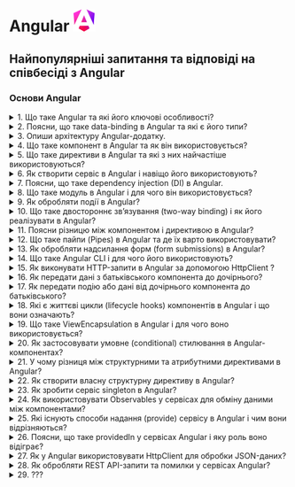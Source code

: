 <h1>
  Angular <img src="./assets/angular.svg" width="40" height="40" />
</h1>

<h2>Найпопулярніші запитання та відповіді на співбесіді з Angular</h2>

### Основи Angular

<details>
<summary>1. Що таке Angular та які його ключові особливості?</summary>

#### Angular

- **Angular** — це сучасний фронтенд-фреймворк від Google для побудови SPA та
  масштабованих веб-додатків.

#### Ключові особливості Angular 20:

- **Standalone Components** — більше немає потреби у NgModules.

- **Signals** — новий реактивний підхід до роботи зі станом.

- **Control flow (@if, @for, @switch)** — нативний синтаксис замість *ngIf та
  *ngFor.

- **DI (Dependency Injection)** — гнучка система залежностей із підтримкою
  tree-shaking.

- **Router API** — сучасна маршрутизація без модулів, з lazy loading.

- **TypeScript + строгі типи** — безпечна розробка на TS.

- **Оптимізований рендер** — швидкий change detection, підготовка до zoneless
  архітектури.

Коротко: Angular — це full-fledged фреймворк із вбудованим DI, реактивністю
через signals та сучасними standalone підходами, що дозволяють писати
масштабовані додатки без зайвої складності

</details>

<details>
<summary>2. Поясни, що таке data-binding в Angular та які є його типи?</summary>

#### Angular

- Data-binding — це механізм синхронізації даних між компонентом і шаблоном.

#### Типи data-binding в Angular:

1. **Interpolation** — одностороннє відображення даних у HTML:

```html
<p>{{ userName }}</p>
```

2. **Property binding** — передача значень у властивості
   DOM-елементів/компонентів:

```html
<img [src]="avatarUrl" />
```

3. **Event binding** — реакція на події DOM:

```html
<button (click)="onSave()">Save</button>
```

4. **Two-way binding** — синхронізація стану між шаблоном і компонентом
   ([(...)]):

```html
<input [(ngModel)]="email" />
```

Коротко: в Angular доступні 4 основні типи зв’язування даних — interpolation,
property binding, event binding, two-way binding.

</details>

<details>
<summary>3. Опиши архітектуру Angular-додатку.</summary>

#### Angular

- Архітектура Angular базується на компонентному підході з чітким розділенням
  відповідальностей.

#### Основні елементи:

- **Компоненти (Standalone)** — будівельні блоки UI, кожен має шаблон, стилі,
  логіку.

- **Сервіси** — бізнес-логіка, робота з API, збереження стану; надаються через
  DI.

- **Signals** — сучасний спосіб керування станом і реактивністю.

- **Control flow (@if, @for, @switch)** — керування відображенням у шаблонах.

- **Router** — маршрутизація між екранами без NgModules, з підтримкою lazy
  loading.

- **Dependency Injection** — інжекція залежностей з різними scope (root,
  component, environment).

</details>

<details>
<summary>4. Що таке компонент в Angular та як він використовується?</summary>

#### Angular

- Компонент — це основний будівельний блок Angular-додатку, що відповідає за
  частину UI та пов’язану з нею логіку.

#### Складається з:

- класу (логіка, стан),

- шаблону HTML,

- стилів,

- метаданих (selector, imports тощо).

#### Використання:

```TypeScript
import { Component, signal } from '@angular/core';

@Component({
  selector: 'app-user-card',
  standalone: true,
  template: `
    <h3>{{ name() }}</h3>
    <button (click)="changeName()">Change</button>
  `
})
export class UserCardComponent {
  name = signal('Viktor');
  changeName() {
    this.name.set('Updated Name');
  }
}
```

У шаблоні іншого компонента можна підключити:

```html
<app-user-card></app-user-card>
```

Коротко: Компонент = ізольований блок UI + логіка. В Angular він створюється як
standalone, без NgModules.

</details>

<details>
<summary>5. Що таке директиви в Angular та які з них найчастіше використовуються?</summary>

#### Angular

- Директива — це інструкція для DOM-елемента або компонента, яка змінює його
  поведінку чи вигляд.

#### Типи директив:

- **Structural** (змінюють DOM):

  -`@if` (новий синтаксис замість `*ngIf`)

  - `@for` (новий синтаксис замість `*ngFor`)

  - `@switch` (альтернатива `*ngSwitch`)

- **Attribute** (змінюють властивості/стилі елемента):

  - `ngClass`

  - `ngStyle`

  - `ngModel`

- **Custom directives** — можна створювати свої для повторного використання
  логіки.

✅ Коротко: директиви в Angular = спосіб керувати DOM. Найчастіше — `@if`,
`@for`, `ngClass`, `ngStyle`, `ngModel`.

</details>

<details>
<summary>6. Як створити сервіс в Angular і навіщо його використовують?</summary>

#### Angular

- Сервіс — це клас із бізнес-логікою або функціоналом, який не пов’язаний
  напряму з UI.

Використовується для:

- повторного використання коду,

- роботи з API,

- керування станом,

- інкапсуляції логіки поза компонентом.

#### Приклад:

```TypeScript
import { Injectable, signal } from '@angular/core';

@Injectable({ providedIn: 'root' })
export class UserService {
  userName = signal('Guest');

  setUser(name: string) {
    this.userName.set(name);
  }
}
```

#### Використання у компоненті:

```TypeScript
import { Component, inject } from '@angular/core';
import { UserService } from './user.service';

@Component({
  selector: 'app-header',
  standalone: true,
  template: `<h2>Welcome, {{ userService.userName() }}</h2>`
})
export class HeaderComponent {
  userService = inject(UserService);
}
```

Коротко: сервіс створюють через `@Injectable`, а використовують для
бізнес-логіки та спільного стану між компонентами.

</details>

<details>
<summary>7. Поясни, що таке dependency injection (DI) в Angular.</summary>

#### Angular

- Dependency Injection (DI) — це механізм Angular, який автоматично створює та
  надає об’єкти (сервіси, токени) компонентам чи іншим сервісам замість ручного
  створення через new.

#### Навіщо:

- спрощує тестування (можна підмінити залежності mock-ами),

- забезпечує повторне використання сервісів,

- керує життєвим циклом об’єктів (singleton, scoped).

#### Приклад:

```TypeScript
import { Injectable } from '@angular/core';

@Injectable({ providedIn: 'root' })
export class ApiService {
  getData() {
    return ['item1', 'item2'];
  }
}
```

Використання у компоненті:

```TypeScript
import { Component, inject } from '@angular/core';
import { ApiService } from './api.service';

@Component({
  selector: 'app-list',
  standalone: true,
  template: `<li *ngFor="let item of data">{{ item }}</li>`
})
export class ListComponent {
  api = inject(ApiService);
  data = this.api.getData();
}
```

Коротко: DI в Angular = автоматичне надання залежностей (наприклад, сервісів)
компонентам без `new`.

</details>

<details>
<summary>8. Що таке модуль в Angular і для чого він використовується?</summary>

#### Angular

- У попередніх версіях Angular (до 15) модулі (NgModule) були обов’язковими для
  структурування застосунку. В Angular 20 модулі більше не потрібні, оскільки
  з’явилися standalone components.

#### Проте модулі ще існують і можуть застосовуватись для:

- сумісності зі старим кодом,

- групування функціоналу (напр. Angular Material ще має модулі),

- поступової міграції на standalone API.

#### Приклад старого підходу:

```TypeScript
@NgModule({
  declarations: [AppComponent],
  imports: [BrowserModule],
  bootstrap: [AppComponent]
})
export class AppModule {}
```

#### Актуальний підхід (Angular 20, без модуля):

```TypeScript
bootstrapApplication(AppComponent, {
  providers: []
});
```

Коротко: модулі в Angular зараз — це легасі-інструмент, який замінено на
standalone компоненти. Їхня головна роль сьогодні — лише для підтримки старого
коду чи бібліотек.

</details>

<details>
<summary>9. Як обробляти події в Angular?</summary>

#### Angular

- В Angular події обробляються через event binding, тобто підписку на подію DOM
  або кастомної події компонента.

#### Синтаксис:

```html
<button (click)="onClick()">Click me</button>
```

#### У компоненті:

```ts
import { Component } from '@angular/core';

@Component({
  selector: 'app-button',
  standalone: true,
  template: `<button (click)="onClick()">Click me</button>`,
})
export class ButtonComponent {
  onClick() {
    console.log('Button clicked!');
  }
}
```

#### Кастомна подія (для дочірнього компонента):

```TypeScript
import { Component, EventEmitter, Output } from '@angular/core';

@Component({
  selector: 'app-child',
  standalone: true,
  template: `<button (click)="notifyParent()">Notify</button>`
})
export class ChildComponent {
  @Output() notify = new EventEmitter<string>();
  notifyParent() {
    this.notify.emit('Hello from child');
  }
}
```

#### У батьківському компоненті:

```html
<app-child (notify)="onNotify($event)"></app-child>
```

Коротко: в Angular події обробляються через `(eventName)="handler()"` для DOM та
через `@Output` + `EventEmitter` для кастомних подій.

</details>

<details>
<summary>10. Що таке двостороннє зв’язування (two-way binding) і як його реалізувати в Angular?</summary>

#### Angular

- Двостороннє зв’язування — це синхронізація стану між компонентом і шаблоном,
  коли зміни в UI автоматично оновлюють дані компонента і навпаки.

#### Класичний підхід (з ngModel):

```html
<input [(ngModel)]="name" />
<p>Hello, {{ name }}</p>
```

```TypeScript
import { Component } from '@angular/core';

@Component({
  selector: 'app-input',
  standalone: true,
  template: `<input [(ngModel)]="name" />`
})
export class InputComponent {
  name = 'Viktor';
}
```

#### Сучасний Angular 20 з signals:

```TypeScript
import { Component, signal } from '@angular/core';

@Component({
  selector: 'app-input',
  standalone: true,
  template: `<input [value]="name()" (input)="name.set($any($event.target).value)" />`
})
export class InputComponent {
  name = signal('Viktor');
}
```

Коротко: two-way binding = синхронізація стану між UI та компонентом. В Angular
20 можна робити через [(ngModel)] або signals для сучасної реактивності.

</details>

<details>
<summary>11. Поясни різницю між компонентом і директивою в Angular?</summary>

#### Angular

- Компонент

  - це спеціальний тип директиви, який має шаблон (HTML) + стилі + логіку;

  - використовується для створення UI-елементів;

  - приклад: `@Component({ selector: 'app-user', template: '<p>User</p>' })`.

- Директива

  - не має власного шаблону;

  - змінює поведінку або вигляд існуючих елементів/компонентів;

  - може бути structural (`@if`, `@for`) або attribute (`ngClass`, `ngStyle`).

#### Приклад кастомної директиви (attribute):

```TypeScript
import { Directive, ElementRef, Renderer2 } from '@angular/core';

@Directive({
  selector: '[highlight]',
  standalone: true
})
export class HighlightDirective {
  constructor(el: ElementRef, r: Renderer2) {
    r.setStyle(el.nativeElement, 'background', 'yellow');
  }
}
```

Використання у шаблоні:

```html
<p highlight>Text with highlight</p>
```

Коротко: компонент = директива + шаблон, а директива = поведінка без власного
UI.

</details>

<details>
<summary>12. Що таке пайпи (Pipes) в Angular та де їх варто використовувати?</summary>

#### Angular

- Pipe — це клас, який трансформує дані без зміни їхнього оригінального стану.
  Використовується у шаблонах для форматування значень.

#### Приклади вбудованих пайпів:

- `date` → форматування дат

- `currency` → вивід валют

- `uppercase` / `lowercase` → зміна регістру

- `async` → робота з Promise / Observable

#### Приклад використання:

```html
<p>{{ today | date:'dd/MM/yyyy' }}</p>
<p>{{ price | currency:'USD' }}</p>
```

#### Кастомний pipe:

```TypeScript
import { Pipe, PipeTransform } from '@angular/core';

@Pipe({
  name: 'exclaim',
  standalone: true
})
export class ExclaimPipe implements PipeTransform {
  transform(value: string): string {
    return value + '!';
  }
}
```

У шаблоні:

```html
<p>{{ 'Hello' | exclaim }}</p>
<!-- Hello! -->
```

Коротко: Pipes потрібні для форматування та трансформації даних у шаблоні, щоб
не захаращувати логіку компонента.

</details>

<details>
<summary>13. Як обробляти надсилання форм (form submissions) в Angular?</summary>

#### Angular

- В Angular є два основні підходи:

1. **Template-driven forms** (простий варіант, з `ngModel`):

```html
<form #form="ngForm" (ngSubmit)="onSubmit(form.value)">
  <input name="email" [(ngModel)]="email" required />
  <button type="submit">Send</button>
</form>
```

```TypeScript
onSubmit(value: any) {
  console.log('Form submitted:', value);
}
```

2. **Reactive forms** (рекомендований для складних кейсів):

```TypeScript
import { Component } from '@angular/core';
import { FormControl, FormGroup, ReactiveFormsModule } from '@angular/forms';

@Component({
  selector: 'app-login',
  standalone: true,
  imports: [ReactiveFormsModule],
  template: `
    <form [formGroup]="form" (ngSubmit)="onSubmit()">
      <input formControlName="email" />
      <button type="submit">Login</button>
    </form>
  `
})
export class LoginComponent {
  form = new FormGroup({
    email: new FormControl('')
  });

  onSubmit() {
    console.log(this.form.value);
  }
}
```

Коротко: форми в Angular обробляються через (`ngSubmit`) і бувають
template-driven та reactive. Для простих форм можна брати `ngModel`, для великих
і складних — reactive forms.

</details>

<details>
<summary>14. Що таке Angular CLI і для чого його використовують?</summary>

#### Angular

- **Angular CLI** — це офіційний інструмент командного рядка для створення та
  керування Angular-проєктами.

#### Основні можливості:

- `ng new` → створення нового застосунку

- `ng serve` → локальний дев-сервер з hot reload

- `ng generate (ng g)` → генерація компонентів, сервісів, пайпів, директив

- `ng build` → продакшн-білд з оптимізацією

- `ng test, ng e2e` → запуск тестів

- `ng add` → інтеграція бібліотек (напр. Angular Material)

- `ng update` → оновлення Angular до нової версії

Коротко: Angular CLI = швидкий старт, генерація коду, білд і управління життєвим
циклом проєкту.

</details>

<details>
<summary>15. Як виконувати HTTP-запити в Angular за допомогою HttpClient ?</summary>

#### Angular

- В Angular для роботи з HTTP використовується HttpClient, який надає методи
  get, post, put, delete тощо.

#### Кроки:

1. Імпортувати HttpClientModule у bootstrapApplication.

2. Інжектити HttpClient у сервіс чи компонент.

3. Виконати запит і підписатися (або використовувати async pipe).

#### Приклад сервісу:

```TypeScript
import { Injectable } from '@angular/core';
import { HttpClient } from '@angular/common/http';

@Injectable({ providedIn: 'root' })
export class ApiService {
  constructor(private http: HttpClient) {}

  getUsers() {
    return this.http.get('https://jsonplaceholder.typicode.com/users');
  }
}
```

#### Використання у компоненті:

```TypeScript
import { Component, inject } from '@angular/core';
import { AsyncPipe, NgFor } from '@angular/common';
import { ApiService } from './api.service';

@Component({
  selector: 'app-users',
  standalone: true,
  imports: [NgFor, AsyncPipe],
  template: `
    <ul>
      <li *ngFor="let user of users$ | async">{{ user.name }}</li>
    </ul>
  `
})
export class UsersComponent {
  api = inject(ApiService);
  users$ = this.api.getUsers();
}
```

Коротко: в Angular 20 HTTP-запити робляться через HttpClient, а результат часто
обробляється в шаблоні через async pipe.

</details>

<details>
<summary>16. Як передати дані з батьківського компонента до дочірнього?</summary>

#### Angular

- Передача даних відбувається через input-зв’язування (@Input() декоратор).
  Батьківський компонент передає значення дочірньому через атрибут у шаблоні.

#### Приклад:

**child.component.ts**

```TypeScript
import { Component, Input } from '@angular/core';

@Component({
  selector: 'app-child',
  standalone: true,
  template: `<p>Message: {{ message }}</p>`
})
export class ChildComponent {
  @Input() message = '';
}
```

**parent.component.ts**

```TypeScript
import { Component } from '@angular/core';
import { ChildComponent } from './child.component';

@Component({
  selector: 'app-parent',
  standalone: true,
  imports: [ChildComponent],
  template: `<app-child [message]="parentMessage"></app-child>`
})
export class ParentComponent {
  parentMessage = 'Hello from Parent!';
}
```

**Коротко:**

- Дані від батька до дитини передаються через @Input() — це property binding
  [property]="value".

</details>

<details>
<summary>17. Як передати подію або дані від дочірнього компонента до батьківського?</summary>

#### Angular

- Для передачі подій вгору використовується @Output() разом із EventEmitter.
  Дочірній компонент «викидає» подію, а батьківський підписується на неї через
  (eventName) у шаблоні.

**child.component.ts**

```TypeScript
import { Component, EventEmitter, Output } from '@angular/core';

@Component({
  selector: 'app-child',
  standalone: true,
  template: `<button (click)="sendMessage()">Send</button>`
})
export class ChildComponent {
  @Output() message = new EventEmitter<string>();

  sendMessage() {
    this.message.emit('Hello from Child!');
  }
}
```

**parent.component.ts**

```TypeScript
import { Component } from '@angular/core';
import { ChildComponent } from './child.component';

@Component({
  selector: 'app-parent',
  standalone: true,
  imports: [ChildComponent],
  template: `<app-child (message)="onMessage($event)"></app-child>`
})
export class ParentComponent {
  onMessage(data: string) {
    console.log('Received from child:', data);
  }
}
```

- Коротко: передача даних child → parent відбувається через @Output() і (event)
  binding. Дитина емітить подію, батько слухає.

</details>

<details>
<summary>18. Які є життєві цикли (lifecycle hooks) компонентів в Angular і що вони означають?</summary>

#### Angular

- Lifecycle hooks — це методи, які Angular викликає на різних етапах «життя»
  компонента: створення, оновлення, знищення.

#### Основні хуки Angular:

| Хук                         | Коли викликається                                        | Типове використання                                         |
| --------------------------- | -------------------------------------------------------- | ----------------------------------------------------------- |
| **ngOnChanges(changes)**    | Коли змінюються @Input властивості                       | Реакція на зміни вхідних даних від батьківського компонента |
| **ngOnInit()**              | Один раз після ініціалізації компоненту                  | Ініціалізація даних, запитів до API                         |
| **ngDoCheck()**             | На кожній зміні (детекції)                               | Кастомна логіка перевірки змін                              |
| **ngAfterContentInit()**    | Один раз після вставлення контенту (ng-content)          | Робота з проєктованим контентом                             |
| **ngAfterContentChecked()** | Після кожної перевірки контенту                          | Оновлення після змін у проєктованому контенті               |
| **ngAfterViewInit()**       | Один раз після ініціалізації view (дочірніх компонентів) | Доступ до елементів через ViewChild/ViewChildren            |
| **ngAfterViewChecked()**    | Після кожної перевірки view                              | Оновлення DOM після перевірки                               |
| **ngOnDestroy()**           | Перед знищенням компоненту                               | Очищення підписок, таймерів, ресурсів                       |

#### Приклад:

```TypeScript
import { Component, OnInit, OnDestroy } from '@angular/core';

@Component({
  selector: 'app-demo',
  standalone: true,
  template: `<p>Lifecycle demo</p>`
})
export class DemoComponent implements OnInit, OnDestroy {
  ngOnInit() {
    console.log('Component initialized');
  }

  ngOnDestroy() {
    console.log('Component destroyed');
  }
}
```

- Коротко: Lifecycle hooks — це хуки життєвого циклу компонента, які дають змогу
  реагувати на створення, оновлення та знищення елемента.

</details>

<details>
<summary>19. Що таке ViewEncapsulation в Angular і для чого воно використовується?</summary>

#### Angular

- ViewEncapsulation — це механізм інкапсуляції стилів у Angular, який визначає,
  як CSS компоненту впливає на DOM (чи лише на цей компонент, чи на весь
  застосунок).

| Тип інкапсуляції         | Опис                                                                          | Особливість                                     |
| ------------------------ | ----------------------------------------------------------------------------- | ----------------------------------------------- |
| **Emulated** _(default)_ | Angular імітує поведінку Shadow DOM, додаючи унікальні атрибути до елементів. | Стилі діють лише всередині цього компонента.    |
| **ShadowDom**            | Використовує нативний Shadow DOM браузера.                                    | Повна ізоляція стилів, немає витоку назовні.    |
| **None**                 | Без інкапсуляції.                                                             | Стилі поширюються глобально на весь застосунок. |

#### Приклад:

```TypeScript
import { Component, ViewEncapsulation } from '@angular/core';

@Component({
  selector: 'app-example',
  templateUrl: './example.component.html',
  styleUrls: ['./example.component.css'],
  encapsulation: ViewEncapsulation.ShadowDom
})
export class ExampleComponent {}
```

**Коротко:**

- ViewEncapsulation контролює межі застосування CSS — чи стилі “ізольовані”
всередині компонента, чи поширюються глобально. У більшості випадків —
використовується Emulated.
</details>

<details>
<summary>20. Як застосовувати умовне (conditional) стилювання в Angular-компонентах?</summary>

#### Angular

- В Angular умовне стилювання реалізується через директиви прив’язки стилів та
  класів — `ngClass` і `ngStyle`.

| Метод                  | Приклад                                                                 | Опис                                                 |
| ---------------------- | ----------------------------------------------------------------------- | ---------------------------------------------------- |
| **[ngClass]**          | `<div [ngClass]="{ 'active': isActive, 'disabled': !isActive }"></div>` | Додає або забирає CSS-класи залежно від умови.       |
| **[ngStyle]**          | `<div [ngStyle]="{ 'color': isActive ? 'green' : 'red' }"></div>`       | Застосовує стилі напряму через об’єкт.               |
| **Класова прив’язка**  | `<div [class.active]="isActive"></div>`                                 | Додає клас, якщо умова `true`.                       |
| **Стильова прив’язка** | `<div [style.backgroundColor]="isActive ? 'blue' : 'gray'"></div>`      | Змінює конкретний CSS-властивість залежно від умови. |

**Коротко:**

- Використовуй `ngClass` для керування класами та `ngStyle` або `[style.prop]`
  для динамічних inline-стилів. Це дає повний контроль над виглядом елементів
  залежно від стану компонента.

</details>

<details>
<summary>21. У чому різниця між структурними та атрибутними директивами в Angular?</summary>

#### Angular

- Директиви в Angular бувають структурні та атрибутні, і вони впливають на DOM
  по-різному.

| Тип директиви               | Опис                                                           | Приклади                                                                        | Вплив на DOM                                                  |
| --------------------------- | -------------------------------------------------------------- | ------------------------------------------------------------------------------- | ------------------------------------------------------------- |
| **Структурна (Structural)** | Змінює **структуру DOM** — додає, видаляє або змінює елементи. | `*ngIf`, `*ngFor`, `*ngSwitchCase`                                              | Створює або прибирає елементи в дереві DOM.                   |
| **Атрибутна (Attribute)**   | Змінює **вигляд або поведінку** наявного елемента.             | `ngClass`, `ngStyle`, `ngModel`, кастомні директиви (наприклад, `appHighlight`) | Не змінює структуру DOM, лише властивості або стилі елемента. |

**Коротко:**

- Структурні директиви керують тим, що є в DOM, атрибутні директиви — тим, як це
  виглядає або поводиться.

</details>

<details>
<summary>22. Як створити власну структурну директиву в Angular?</summary>

#### Angular

- Структурна директива змінює DOM (додає або видаляє елементи). Щоб створити
  кастомну структурну директиву:

| Крок | Опис                                                                               |
| ---- | ---------------------------------------------------------------------------------- |
| 1    | Створити директиву з декоратором `@Directive` і `standalone: true`.                |
| 2    | Інжектити `TemplateRef` і `ViewContainerRef` для доступу до шаблону та контейнера. |
| 3    | Створити метод або сеттер, який вирішує, коли вставляти або видаляти шаблон.       |
| 4    | Використовувати директиву через `*yourDirective` у шаблоні.                        |

#### Приклад кастомної структурної директиви:

```TypeScript
import { Directive, Input, TemplateRef, ViewContainerRef } from '@angular/core';

@Directive({
  selector: '[appUnless]',
  standalone: true
})
export class UnlessDirective {
  constructor(
    private templateRef: TemplateRef<any>,
    private viewContainer: ViewContainerRef
  ) {}

  @Input() set appUnless(condition: boolean) {
    this.viewContainer.clear();
    if (!condition) {
      this.viewContainer.createEmbeddedView(this.templateRef);
    }
  }
}
```

#### Використання у шаблоні:

```html
<p *appUnless="isLoggedIn">You are not logged in!</p>
```

**Коротко:**

- Кастомна структурна директива керує DOM через `ViewContainerRef` і
  `TemplateRef`. Використовується з `*` синтаксисом у шаблоні.

</details>

<details>
<summary>23. Як зробити сервіс singleton в Angular?</summary>

#### Angular

- У Angular singleton-сервіс — це сервіс, який створюється лише один раз і
  використовується у всьому застосунку. Для цього потрібно вказати, де він
  надається (provided).

| Спосіб                                      | Приклад                                         | Пояснення                                                                                                     |
| ------------------------------------------- | ----------------------------------------------- | ------------------------------------------------------------------------------------------------------------- |
| **1. Через `providedIn: 'root'`**           | `@Injectable({ providedIn: 'root' })`           | Найпоширеніший спосіб. Сервіс реєструється в головному інжекторі, створюється один раз для всього застосунку. |
| **2. Через модуль (deprecated підхід)**     | Додати в `providers` масив модуля (`@NgModule`) | Використовується рідше. Сервіс буде singleton лише в межах цього модуля.                                      |
| **3. Через компонент (локальний інжектор)** | Додати в `providers` масив компонента           | Сервіс не буде singleton — створюється новий екземпляр для кожного компонента.                                |

#### Приклад:

```TypeScript
import { Injectable } from '@angular/core';

@Injectable({
  providedIn: 'root'
})
export class AuthService {
  private token = '';
  setToken(t: string) { this.token = t; }
  getToken() { return this.token; }
}
```

**Коротко:**

- Найкраща практика — `@Injectable({ providedIn: 'root' })`, бо це гарантує
  singleton-поведінку і оптимізує tree-shaking.

</details>

<details>
<summary>24. Як використовувати Observables у сервісах для обміну даними між компонентами?</summary>

#### Angular

- Observables у сервісах дозволяють реактивно ділитися даними між компонентами —
  без прямої передачі через `@Input()` чи `@Output()`.

| Підхід              | Опис                                                                             | Типовий випадок використання                                 |
| ------------------- | -------------------------------------------------------------------------------- | ------------------------------------------------------------ |
| **Subject**         | Дає змогу як передавати (`next()`), так і підписуватись (`subscribe()`) на дані. | Динамічне оновлення стану між компонентами.                  |
| **BehaviorSubject** | Зберігає останнє значення, яке автоматично отримують нові підписники.            | Поточний стан (наприклад, авторизація, вибраний користувач). |
| **ReplaySubject**   | Передає певну кількість останніх значень новим підписникам.                      | Історія подій або кешування даних.                           |

#### Приклад (через BehaviorSubject):

**data.service.ts**

```TypeScript
import { Injectable } from '@angular/core';
import { BehaviorSubject } from 'rxjs';

@Injectable({ providedIn: 'root' })
export class DataService {
  private messageSource = new BehaviorSubject<string>('Hello');
  message$ = this.messageSource.asObservable();

  updateMessage(newMsg: string) {
    this.messageSource.next(newMsg);
  }
}
```

**component-a.ts**

```TypeScript
@Component({...})
export class ComponentA {
  constructor(private dataService: DataService) {}
  sendMessage() {
    this.dataService.updateMessage('Message from A');
  }
}
```

**component-b.ts**

```TypeScript
@Component({...})
export class ComponentB {
  message = '';
  constructor(private dataService: DataService) {
    this.dataService.message$.subscribe(msg => this.message = msg);
  }
}
```

**Коротко:**

- Сервіс з `Subject` або `BehaviorSubject` діє як “shared data channel” — один
  компонент надсилає дані, інші підписуються. Це реактивний і чистий спосіб
  обміну станом між компонентами.

</details>

<details>
<summary>25. Які існують способи надання (provide) сервісу в Angular і чим вони відрізняються?</summary>

#### Angular

- У Angular є кілька способів оголосити, де і як створюється сервіс. Від цього
  залежить область його дії (scope) — чи він буде singleton, чи матиме локальний
  екземпляр.

| Спосіб                                           | Як реалізується                                    | Область дії                                                         | Коментар                                          |
| ------------------------------------------------ | -------------------------------------------------- | ------------------------------------------------------------------- | ------------------------------------------------- |
| **1. `providedIn: 'root'`**                      | У декораторі `@Injectable({ providedIn: 'root' })` | Глобальна (один екземпляр у всьому застосунку)                      | ✅ Найкраща практика. Оптимізується tree-shaking. |
| **2. `providedIn: 'platform'`**                  | Через `@Injectable({ providedIn: 'platform' })`    | Спільний сервіс між кількома Angular застосунками на одній сторінці | Рідко використовується.                           |
| **3. `providedIn: 'any'`**                       | Через `@Injectable({ providedIn: 'any' })`         | Новий екземпляр для кожного lazy-loaded модуля                      | Корисно для ізольованих модулів.                  |
| **4. У `providers` масиві модуля (`@NgModule`)** | Додавання сервісу в `providers`                    | Тільки в межах цього модуля                                         | Використовується в legacy-проєктах.               |
| **5. У `providers` масиві компонента**           | `providers: [MyService]` у декораторі `@Component` | Новий екземпляр для кожного екземпляра компонента                   | Для локального стану або ізольованої логіки.      |

#### Приклад:

```TypeScript
@Injectable({
  providedIn: 'root'
})
export class UserService {}
```

**або**

```TypeScript
@Component({
  selector: 'app-profile',
  providers: [UserService]
})
export class ProfileComponent {}
```

**Коротко:**

- Найчастіше використовується `providedIn: 'root'` — це дає один спільний
  екземпляр (singleton). Інші способи — для lazy-loading, ізоляції або особливих
  випадків.

</details>

<details>
<summary>26. Поясни, що таке providedIn у сервісах Angular і яку роль воно відіграє?</summary>

#### Angular

- `providedIn` — це параметр у декораторі `@Injectable`, який визначає, де
  Angular має зареєструвати сервіс у DI (Dependency Injection) системі. Від
  нього залежить область дії (scope) сервісу та кількість створених екземплярів.

| Значення `providedIn`          | Опис                                                                | Область дії                                | Використання                               |
| ------------------------------ | ------------------------------------------------------------------- | ------------------------------------------ | ------------------------------------------ |
| `'root'`                       | Сервіс реєструється у головному інжекторі застосунку.               | Глобальна (singleton у всьому застосунку). | ✅ Найпоширеніший і рекомендований спосіб. |
| `'platform'`                   | Один інжектор для всієї платформи (кілька Angular app на сторінці). | Спільний між застосунками.                 | Рідкісний випадок використання.            |
| `'any'`                        | Кожен lazy-loaded модуль отримує власний екземпляр.                 | Локальна для модуля або компонента.        | Для незалежних частин застосунку.          |
| Клас або модуль (`SomeModule`) | Сервіс буде створено лише в межах цього модуля.                     | Локальна.                                  | Використовується для модульної ізоляції.   |

#### Приклад:

```TypeScript
@Injectable({
  providedIn: 'root'
})
export class LoggerService {
  log(message: string) {
    console.log(`[LOG]: ${message}`);
  }
}
```

**Коротко:**

- `providedIn` визначає, де саме Angular створює сервіс і чи буде він спільним
  (singleton). У більшості випадків використовують `providedIn: 'root'` — це
  просто, ефективно і підтримує tree-shaking.

</details>

<details>
<summary>27. Як у Angular використовувати HttpClient для обробки JSON-даних?</summary>

#### Angular

- `HttpClient` — це сервіс Angular для виконання HTTP-запитів. Він автоматично
  перетворює JSON-відповіді в об’єкти JavaScript, тому додаткового парсингу не
  потрібно.

| Крок | Опис                                                              |
| ---- | ----------------------------------------------------------------- |
| 1    | Імпортуй `HttpClientModule` у кореневий або standalone компонент. |
| 2    | Інжектуй `HttpClient` у сервіс або компонент.                     |
| 3    | Використовуй методи `get()`, `post()`, `put()`, `delete()` тощо.  |
| 4    | Angular автоматично обробляє JSON через RxJS `Observable`.        |

#### Приклад:

```TypeScript
import { Injectable } from '@angular/core';
import { HttpClient } from '@angular/common/http';
import { Observable } from 'rxjs';

export interface User {
  id: number;
  name: string;
  email: string;
}

@Injectable({ providedIn: 'root' })
export class UserService {
  private apiUrl = 'https://jsonplaceholder.typicode.com/users';

  constructor(private http: HttpClient) {}

  getUsers(): Observable<User[]> {
    return this.http.get<User[]>(this.apiUrl);
  }

  addUser(user: User): Observable<User> {
    return this.http.post<User>(this.apiUrl, user);
  }
}
```

**component.ts**

```TypeScript
@Component({...})
export class AppComponent {
  users$ = this.userService.getUsers();

  constructor(private userService: UserService) {}
}
```

#### Особливості:

- `HttpClient` автоматично парсить JSON у JS-об’єкти.

- Можна вказати generic тип (`<User[]>`), щоб отримати типізовану відповідь.

- Повертає Observable, тому можна застосовувати оператори RxJS (`map`,
  `catchError`, тощо).

**Коротко:**

- `HttpClient` — це зручний API для роботи з JSON у Angular. Він типізований,
  реактивний і не потребує ручного `JSON.parse()`.

</details>

<details>
<summary>28. Як обробляти REST API-запити та помилки у сервісах Angular?</summary>

#### Angular

- REST-запити в Angular виконуються через `HttpClient`, а обробка помилок —
  через RxJS оператор `catchError`. Усе це зазвичай інкапсулюється в окремому
  сервісі, щоб компоненти залишалися “чистими”.

| Крок | Опис                                                             |
| ---- | ---------------------------------------------------------------- |
| 1    | Створи сервіс (`@Injectable`) і підключи `HttpClient`.           |
| 2    | Використовуй методи `get()`, `post()`, `put()`, `delete()`.      |
| 3    | Обгорни запити у `pipe()` з `catchError()` для обробки помилок.  |
| 4    | Поверни типізований `Observable`, щоб компонент міг підписатися. |

#### Приклад:

```TypeScript
import { Injectable } from '@angular/core';
import { HttpClient, HttpErrorResponse } from '@angular/common/http';
import { catchError, throwError, Observable } from 'rxjs';

export interface Product {
  id: number;
  name: string;
  price: number;
}

@Injectable({ providedIn: 'root' })
export class ProductService {
  private apiUrl = 'https://api.example.com/products';

  constructor(private http: HttpClient) {}

  getProducts(): Observable<Product[]> {
    return this.http.get<Product[]>(this.apiUrl).pipe(
      catchError(this.handleError)
    );
  }

  addProduct(product: Product): Observable<Product> {
    return this.http.post<Product>(this.apiUrl, product).pipe(
      catchError(this.handleError)
    );
  }

  private handleError(error: HttpErrorResponse) {
    if (error.status === 0) {
      console.error('Network error:', error.error);
    } else {
      console.error(`API returned code ${error.status}:`, error.error);
    }
    return throwError(() => new Error('Something went wrong; please try again.'));
  }
}
```

#### Пояснення:

- `catchError()` — RxJS оператор для перехоплення помилок.

- `throwError()` — створює новий стрім з помилкою.

- Обробку логіки (`try again`, `notify user`, `log error`) краще робити
  всередині сервісу, не в компоненті.

**Коротко:**

- REST API виклики обробляються у сервісі через `HttpClient`. Для помилок
  використовуй `catchError()` у поєднанні з власним `handleError()` методом — це
  робить код чистим і передбачуваним.

</details>

<details>
<summary>29. ???</summary>

#### Angular

- Coming soon...😎

</details>
